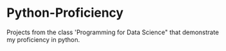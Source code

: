 # Python-Proficiency
Projects from the class 'Programming for Data Science" that demonstrate my proficiency in python. 

